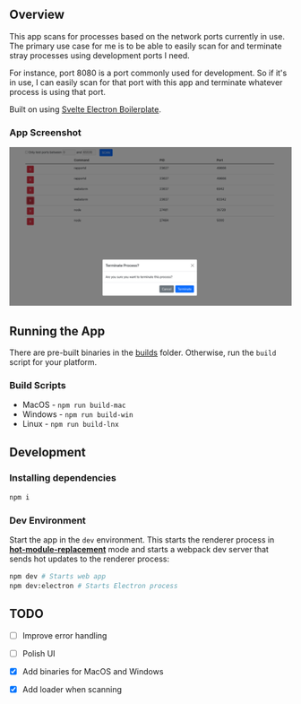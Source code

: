 ## Overview

This app scans for processes based on the network ports currently in use. The primary use case for me is to be able to easily scan for and terminate stray processes using development ports I need.

For instance, port 8080 is a port commonly used for development. So if it's in use, I can easily scan for that port with this app and terminate whatever process is using that port.

Built on using [Svelte Electron Boilerplate](https://github.com/ptkdev-boilerplate/svelte-electron-boilerplate).

### App Screenshot

![App Screenshot](docs/images/process-terminate-prompt.png)

## Running the App
There are pre-built binaries in the [builds](./builds) folder. Otherwise, run the `build` script for your platform.

### Build Scripts
- MacOS 	- `npm run build-mac`
- Windows 	- `npm run build-win`
- Linux 	- `npm run build-lnx`

## Development

### Installing dependencies

```sh
npm i
```

### Dev Environment

Start the app in the `dev` environment. This starts the renderer process in [**hot-module-replacement**](https://webpack.js.org/guides/hmr-react/) mode and starts a webpack dev server that sends hot updates to the renderer process:

```sh
npm dev # Starts web app
npm dev:electron # Starts Electron process
```

## TODO

- [ ] Improve error handling

- [ ] Polish UI

- [x] Add binaries for MacOS and Windows

- [x] Add loader when scanning

